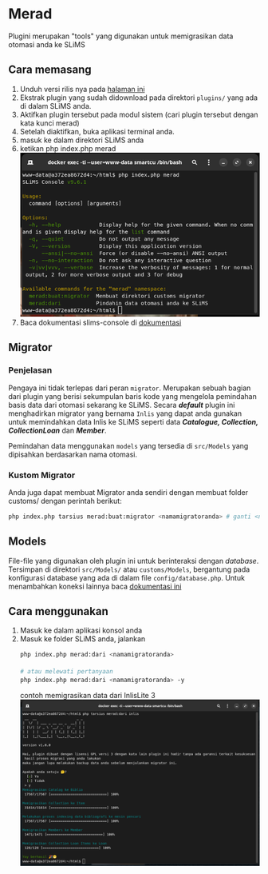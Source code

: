 # Merad
Plugini merupakan "tools" yang digunakan untuk memigrasikan data otomasi anda ke SLiMS

## Cara memasang
1. Unduh versi rilis nya pada [halaman ini](https://github.com/drajathasan/slims-merad/releases/download/v1.0.1/merad-1.0.1.zip)
2. Ekstrak plugin yang sudah didownload pada direktori ```plugins/``` yang ada di dalam SLiMS anda.
3. Aktifkan plugin tersebut pada modul sistem (cari plugin tersebut dengan kata kunci merad)
4. Setelah diaktifkan, buka aplikasi terminal anda.
5. masuk ke dalam direktori SLiMS anda
6. ketikan php index.php merad
![preview](./preview.png)
7. Baca dokumentasi slims-console di [dokumentasi](https://slims.web.id/docs/development-guide/Console/Intro)

## Migrator
### Penjelasan
Pengaya ini tidak terlepas dari peran ```migrator```. Merupakan sebuah bagian dari plugin yang berisi sekumpulan baris kode yang mengelola pemindahan basis data dari otomasi sekarang ke SLiMS. Secara ***default*** plugin ini menghadirkan migrator yang bernama ```Inlis``` yang dapat anda gunakan untuk memindahkan data Inlis ke SLiMS seperti data ***Catalogue, Collection, CollectionLoan*** dan ***Member***.

Pemindahan data menggunakan ```models``` yang tersedia di ```src/Models``` yang dipisahkan berdasarkan nama otomasi.

### Kustom Migrator
Anda juga dapat membuat Migrator anda sendiri dengan membuat folder customs/ dengan perintah berikut:
```bash
php index.php tarsius merad:buat:migrator <namamigratoranda> # ganti <namamigratoranda> dengan nama yang anda inginkan
```

## Models
File-file yang digunakan oleh plugin ini untuk berinteraksi dengan *database*. Tersimpan di direktori ```src/Models/``` atau ```customs/Models```, bergantung pada konfigurasi database yang ada di dalam file ```config/database.php```. Untuk menambahkan koneksi lainnya baca [dokumentasi ini](https://slims.web.id/docs/development-guide/Database/Intro#menambahkan-koneksi-lain)

## Cara menggunakan
1. Masuk ke dalam aplikasi konsol anda
2. Masuk ke folder SLiMS anda, jalankan 
    ```bash
    php index.php merad:dari <namamigratoranda>

    # atau melewati pertanyaan
    php index.php merad:dari <namamigratoranda> -y
    ```
    contoh memigrasikan data dari InlisLite 3
    ![contoh](./sample.png)

